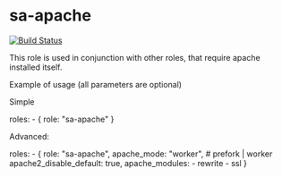 sa-apache
==========

[![Build Status](https://travis-ci.org/softasap/sa-apache.svg?branch=master)](https://travis-ci.org/softasap/sa-apache)

This role is used in conjunction with other roles, that require apache installed itself.

Example of usage (all parameters are optional)

Simple

  roles:
    - {
        role: "sa-apache"
      }


Advanced:


  roles:
    - {
        role: "sa-apache",
        apache_mode: "worker", # prefork | worker
        apache2_disable_default: true,
        apache_modules:
          - rewrite
          - ssl
      }




